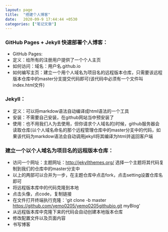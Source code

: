```yaml
---
layout: page
title:  "搭建个人博客"
date:   2020-09-9 17:44:44 +0530
categories: ["笔记文章"]
---
```





### GitHub Pages + Jekyll 快速部署个人博客：
 - GitHub Pages:
 - 定义：给所有的注册用户提供了一个个人主页
 - 如何访问：域名：用户名.github.io
 - 如何编写主页：建立一个用个人域名为项目名的远程版本仓库，只需要该远程版本仓库中的master分支提交代码即可(该代码中必须有一个文件叫index.html文件)



### Jekyll：
 - 定义：可以将markdow语法自动编译成html语法的一个工具
 - 安装：不需要自己安装，在github网站当中预安装了
 - 使用：也不用我们人为去使用，但你请求个人域名的)时候，github服务器会读取仓库(以个人域名命名的那个远程管理仓库中的master分支中的代码，如果该代码为markdow语法会自动调用jekyll将其编译为html并返回客户端



### 建立一个以个人域名为项目名的远程版本仓库：
 - 访问一个网址：主题网址：http://jekyllthemes.org/ 选择一个主题将其代码复制到我们的仓库中的master分支中
 - 以上的两部可以合并为一步，在主题仓库中点击fork，点击setting设置仓库名即可
 - 将远程版本库中的代码克隆到本地
 - 点击头像，点code，复制链接
 - 在文件打开终端执行克隆：'git clone -b master https://github.com/yemo0205/yemo0205githubio.git myBlog'
 - 从远程版本库中克隆下来的代码会自动创建本地版本仓库
 - 修改配置文件以及页面内容
 - 书写博客
